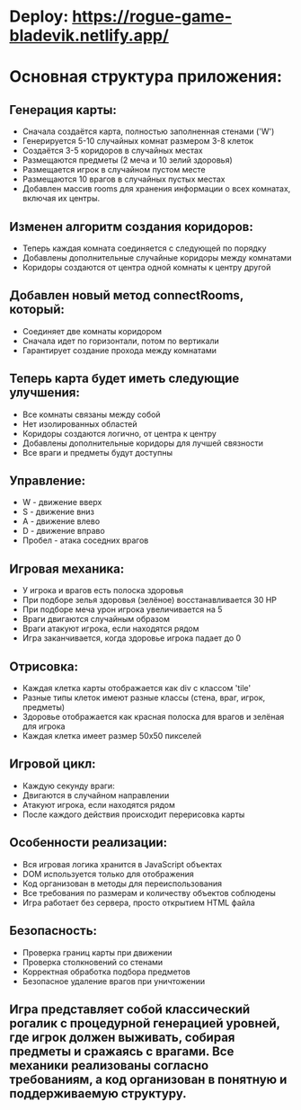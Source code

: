 # Deploy: https://rogue-game-bladevik.netlify.app/
# Основная структура приложения:
## Генерация карты:
- Сначала создаётся карта, полностью заполненная стенами ('W')
- Генерируется 5-10 случайных комнат размером 3-8 клеток
- Создаётся 3-5 коридоров в случайных местах
- Размещаются предметы (2 меча и 10 зелий здоровья)
- Размещается игрок в случайном пустом месте
- Размещаются 10 врагов в случайных пустых местах
- Добавлен массив rooms для хранения информации о всех комнатах, включая их центры.
## Изменен алгоритм создания коридоров:
- Теперь каждая комната соединяется с следующей по порядку
- Добавлены дополнительные случайные коридоры между комнатами
- Коридоры создаются от центра одной комнаты к центру другой
## Добавлен новый метод connectRooms, который:
- Соединяет две комнаты коридором
- Сначала идет по горизонтали, потом по вертикали
- Гарантирует создание прохода между комнатами
## Теперь карта будет иметь следующие улучшения:
- Все комнаты связаны между собой
- Нет изолированных областей
- Коридоры создаются логично, от центра к центру
- Добавлены дополнительные коридоры для лучшей связности
- Все враги и предметы будут доступны
## Управление:
- W - движение вверх
- S - движение вниз
- A - движение влево
- D - движение вправо
- Пробел - атака соседних врагов
## Игровая механика:
- У игрока и врагов есть полоска здоровья
- При подборе зелья здоровья (зелёное) восстанавливается 30 HP
- При подборе меча урон игрока увеличивается на 5
- Враги двигаются случайным образом
- Враги атакуют игрока, если находятся рядом
- Игра заканчивается, когда здоровье игрока падает до 0
## Отрисовка:
- Каждая клетка карты отображается как div с классом 'tile'
- Разные типы клеток имеют разные классы (стена, враг, игрок, предметы)
- Здоровье отображается как красная полоска для врагов и зелёная для игрока
- Каждая клетка имеет размер 50x50 пикселей
## Игровой цикл:
- Каждую секунду враги:
- Двигаются в случайном направлении
- Атакуют игрока, если находятся рядом
- После каждого действия происходит перерисовка карты
## Особенности реализации:
- Вся игровая логика хранится в JavaScript объектах
- DOM используется только для отображения
- Код организован в методы для переиспользования
- Все требования по размерам и количеству объектов соблюдены
- Игра работает без сервера, просто открытием HTML файла
## Безопасность:
- Проверка границ карты при движении
- Проверка столкновений со стенами
- Корректная обработка подбора предметов
- Безопасное удаление врагов при уничтожении
## Игра представляет собой классический рогалик с процедурной генерацией уровней, где игрок должен выживать, собирая предметы и сражаясь с врагами. Все механики реализованы согласно требованиям, а код организован в понятную и поддерживаемую структуру.
